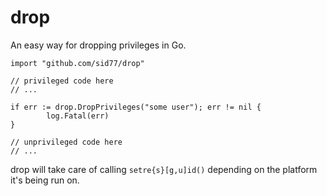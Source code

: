 # drop

An easy way for dropping privileges in Go.


```
import "github.com/sid77/drop"

// privileged code here
// ...

if err := drop.DropPrivileges("some user"); err != nil {
        log.Fatal(err)
}

// unprivileged code here
// ...
```

drop will take care of calling `setre{s}[g,u]id()` depending on the platform it's being run on.

